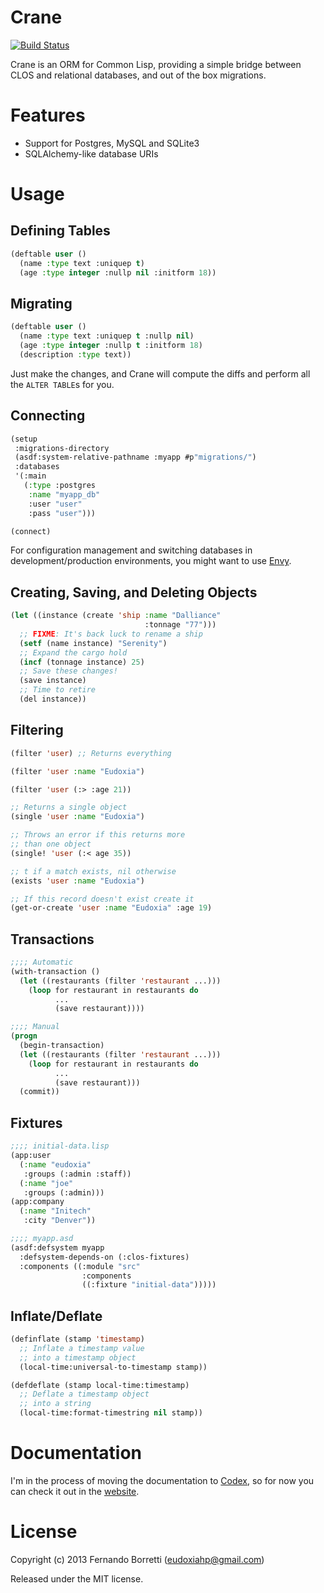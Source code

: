 # Crane

[![Build Status](https://travis-ci.org/eudoxia0/crane.svg?branch=master)](https://travis-ci.org/eudoxia0/crane)

Crane is an ORM for Common Lisp, providing a simple bridge between CLOS and
relational databases, and out of the box migrations.

# Features

* Support for Postgres, MySQL and SQLite3
* SQLAlchemy-like database URIs

# Usage

## Defining Tables

```lisp
(deftable user ()
  (name :type text :uniquep t)
  (age :type integer :nullp nil :initform 18))
```

## Migrating

```lisp
(deftable user ()
  (name :type text :uniquep t :nullp nil)
  (age :type integer :nullp t :initform 18)
  (description :type text))
```

Just make the changes, and Crane will compute the diffs and perform all the
`ALTER TABLE`s for you.

## Connecting

```lisp
(setup
 :migrations-directory
 (asdf:system-relative-pathname :myapp #p"migrations/")
 :databases
 '(:main
   (:type :postgres
    :name "myapp_db"
    :user "user"
    :pass "user")))

(connect)
```

For configuration management and switching databases in development/production
environments, you might want to use [Envy](https://github.com/fukamachi/envy).

## Creating, Saving, and Deleting Objects

```lisp
(let ((instance (create 'ship :name "Dalliance"
                              :tonnage "77")))
  ;; FIXME: It's back luck to rename a ship
  (setf (name instance) "Serenity")
  ;; Expand the cargo hold
  (incf (tonnage instance) 25)
  ;; Save these changes!
  (save instance)
  ;; Time to retire
  (del instance))
```

## Filtering

```lisp
(filter 'user) ;; Returns everything

(filter 'user :name "Eudoxia")

(filter 'user (:> :age 21))

;; Returns a single object
(single 'user :name "Eudoxia")

;; Throws an error if this returns more
;; than one object
(single! 'user (:< age 35))

;; t if a match exists, nil otherwise
(exists 'user :name "Eudoxia")

;; If this record doesn't exist create it
(get-or-create 'user :name "Eudoxia" :age 19)
```

## Transactions

```lisp
;;;; Automatic
(with-transaction ()
  (let ((restaurants (filter 'restaurant ...)))
    (loop for restaurant in restaurants do
          ...
          (save restaurant))))

;;;; Manual
(progn
  (begin-transaction)
  (let ((restaurants (filter 'restaurant ...)))
    (loop for restaurant in restaurants do
          ...
          (save restaurant)))
  (commit))
```

## Fixtures

```lisp
;;;; initial-data.lisp
(app:user
  (:name "eudoxia"
   :groups (:admin :staff))
  (:name "joe"
   :groups (:admin)))
(app:company
  (:name "Initech"
   :city "Denver"))

;;;; myapp.asd
(asdf:defsystem myapp
  :defsystem-depends-on (:clos-fixtures)
  :components ((:module "src"
                :components
                ((:fixture "initial-data")))))
```

## Inflate/Deflate

```lisp
(definflate (stamp 'timestamp)
  ;; Inflate a timestamp value
  ;; into a timestamp object
  (local-time:universal-to-timestamp stamp))

(defdeflate (stamp local-time:timestamp)
  ;; Deflate a timestamp object
  ;; into a string
  (local-time:format-timestring nil stamp))
```

# Documentation

I'm in the process of moving the documentation to [Codex][codex], so for now you
can check it out in the [website][docs-pdf].

[codex]: https://github.com/CommonDoc/codex
[docs-pdf]: http://eudoxia.me/crane/docs/manual.pdf

# License

Copyright (c) 2013 Fernando Borretti (eudoxiahp@gmail.com)

Released under the MIT license.
